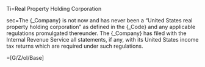 Ti=Real Property Holding Corporation

sec=The {_Company} is not now and has never been a “United States real property holding corporation” as defined in the {_Code} and any applicable regulations promulgated thereunder. The {_Company} has filed with the Internal Revenue Service all statements, if any, with its United States income tax returns which are required under such regulations.

=[G/Z/ol/Base]

